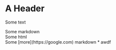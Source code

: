 # A Header
Some text

<AReactComponent>
Some markdown
</AReactComponent>

<div>Some html</div>

<AnotherReactComponent someProp="1" anotherProp="2">
Some [more](https://google.com) markdown
</AnotherReactComponent>

<ASelfClosingComponent />

<AnotherSelfClosingComponent aProp="1"/>

<AComponent>
* awdf
</AComponent>
